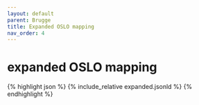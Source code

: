 ```yaml
---
layout: default
parent: Brugge
title: Expanded OSLO mapping
nav_order: 4
---
```


# expanded OSLO mapping

{% highlight json %}
{% include_relative  expanded.jsonld %}
{% endhighlight %}
